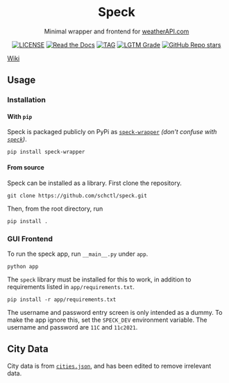 [//]: # (Speck is a minimal wrapper and frontend for weatherAPI.com)

<h1 align="center">Speck</h1>
<p align="center">Minimal wrapper and frontend for <a href="https://www.weatherapi.com/">weatherAPI.com</a></p>
<p align="center">
    <a href="LICENSE"><img alt="LICENSE" src="https://img.shields.io/github/license/schctl/speck?style=for-the-badge"></a>
    <a href="https://speck.readthedocs.io/en/latest/"><img alt="Read the Docs" src="https://img.shields.io/readthedocs/speck?style=for-the-badge"></a>
    <a href="https://github.com/schctl/speck/releases"><img alt="TAG" src="https://img.shields.io/github/v/tag/schctl/speck?label=Latest&style=for-the-badge"></a>
    <a href="https://lgtm.com/projects/g/schctl/speck/context:python"><img alt="LGTM Grade" src="https://img.shields.io/lgtm/grade/python/github/schctl/speck?label=Code&style=for-the-badge"></a>
    <a href="https://github.com/schctl/speck"><img alt="GitHub Repo stars" src="https://img.shields.io/github/stars/schctl/speck?label=Stars&logo=GitHub&style=for-the-badge"></a>
</p>

[Wiki](https://github.com/schctl/speck/wiki)

## Usage

### Installation

#### With `pip`

Speck is packaged publicly on PyPi as [`speck-wrapper`](https://pypi.org/project/speck-wrapper/) *(don't confuse with [`speck`](https://pypi.org/project/speck/))*.

    pip install speck-wrapper

#### From source

Speck can be installed as a library. First clone the repository.

    git clone https://github.com/schctl/speck.git

Then, from the root directory, run

    pip install .

### GUI Frontend

To run the speck app, run `__main__.py` under `app`.

    python app

The `speck` library must be installed for this to work, in addition to requirements listed in `app/requirements.txt`.

    pip install -r app/requirements.txt

The username and password entry screen is only intended as a dummy. To make the app ignore this,
set the `SPECK_DEV` environment variable. The username and password are `11C` and `11c2021`.

## City Data

City data is from [`cities.json`](https://github.com/lutangar/cities.json), and has been edited to remove irrelevant data.
